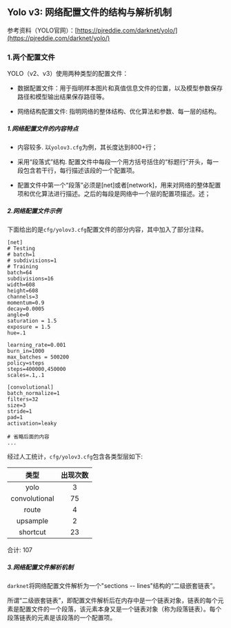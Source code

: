 ## Yolo v3: 网络配置文件的结构与解析机制

参考资料（YOLO官网）：[https://pjreddie.com/darknet/yolo/](https://pjreddie.com/darknet/yolo/)

### 1.两个配置文件

YOLO（v2、v3）使用两种类型的配置文件：

* 数据配置文件：用于指明样本图片和真值信息文件的位置，以及模型参数保存路径和模型输出结果保存路径等。

* 网络结构配置文件: 指明网络的整体结构、优化算法和参数、每一层的结构。

##### 1.网络配置文件的内容特点

* 内容较多. 以`yolov3.cfg`为例，其长度达到800+行；

* 采用“段落式”结构. 配置文件中每段一个用方括号括住的“标题行”开头，每一段包含若干行，每行描述该段的一个配置项。

* 配置文件中第一个“段落”必须是[net]或者[network]，用来对网络的整体配置项和优化算法进行描述。之后的每段是网络中一个层的配置项描述。述；

##### 2.网络配置文件示例

下面给出的是`cfg/yolov3.cfg`配置文件的部分内容，其中加入了部分注释。

```
[net]
# Testing
# batch=1
# subdivisions=1
# Training
batch=64
subdivisions=16
width=608
height=608
channels=3
momentum=0.9
decay=0.0005
angle=0
saturation = 1.5
exposure = 1.5
hue=.1

learning_rate=0.001
burn_in=1000
max_batches = 500200
policy=steps
steps=400000,450000
scales=.1,.1

[convolutional]
batch_normalize=1
filters=32
size=3
stride=1
pad=1
activation=leaky

# 省略后面的内容
...
```

经过人工统计，`cfg/yolov3.cfg`包含各类型层如下:

| 类型 | 出现次数 |
| :-: | :-: |
| yolo | 3 |
| convolutional | 75 |
| route | 4 |
| upsample | 2 |
| shortcut | 23 |

合计: 107



##### 3.网络配置文件解析机制

`darknet`将网络配置文件解析为一个"sections -- lines"结构的“二级嵌套链表”。

所谓“二级嵌套链表”，即配置文件解析后在内存中是一个链表对象，链表的每个元素是配置文件的一个段落，该元素本身又是一个链表对象（称为段落链表）。每个段落链表的元素是该段落的一个配置项。





